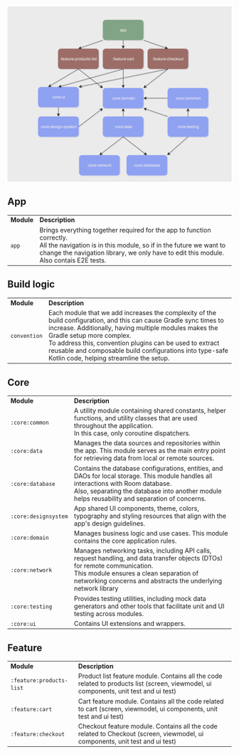 <img src="images/module_relation_schema.png" width="800" />

## App

<table>
  
  <tr>
   <td>
     <strong>Module</strong>
   </td>
   <td>
     <strong>Description</strong>
   </td>
  </tr>

  <tr>
   <td>
     <code>app</code>
   </td>
   <td>
     Brings everything together required for the app to function correctly.</br>
     All the navigation is in this module, so if in the future we want to change the navigation library, we only have to edit this module.</br>
     Also contais E2E tests.
   </td>
  </tr>

</table>

## Build logic

<table>
  
  <tr>
   <td>
     <strong>Module</strong>
   </td>
   <td>
     <strong>Description</strong>
   </td>
  </tr>

  <tr>
   <td>
     <code>convention</code>
   </td>
   <td>
     Each module that we add increases the complexity of the build configuration, and this can cause Gradle sync times to increase. Additionally, having multiple modules makes the Gradle setup more complex.</br>
     To address this, convention plugins can be used to extract reusable and composable build configurations into type-safe Kotlin code, helping streamline the setup.
   </td>
  </tr>

</table>

## Core

<table>
  
  <tr>
   <td>
     <strong>Module</strong>
   </td>
   <td>
     <strong>Description</strong>
   </td>
  </tr>

  <tr>
   <td>
     <code>:core:common</code>
   </td>
   <td>
     A utility module containing shared constants, helper functions, and utility classes that are used throughout the application.</br>
     In this case, only coroutine dispatchers.
   </td>
  </tr>

  <tr>
   <td>
     <code>:core:data</code>
   </td>
   <td>
     Manages the data sources and repositories within the app. This module serves as the main entry point for retrieving data from local or remote sources.
   </td>
  </tr>

  <tr>
   <td>
     <code>:core:database</code>
   </td>
   <td>
     Contains the database configurations, entities, and DAOs for local storage. This module handles all interactions with Room database.</br>
     Also, separating the database into another module helps reusability and separation of concerns.
   </td>
  </tr>

  <tr>
   <td>
     <code>:core:designsystem</code>
   </td>
   <td>
     App shared UI components, theme, colors, typography and styling resources that align with the app's design guidelines.
   </td>
  </tr>

  <tr>
   <td>
     <code>:core:domain</code>
   </td>
   <td>
     Manages business logic and use cases. This module contains the core application rules.
   </td>
  </tr>

  <tr>
   <td>
     <code>:core:network</code>
   </td>
   <td>
     Manages networking tasks, including API calls, request handling, and data transfer objects (DTOs) for remote communication.</br>
     This module ensures a clean separation of networking concerns and abstracts the underlying network library
   </td>
  </tr>

  <tr>
   <td>
     <code>:core:testing</code>
   </td>
   <td>
     Provides testing utilities, including mock data generators and other tools that facilitate unit and UI testing across modules.
   </td>
  </tr>

  <tr>
   <td>
     <code>:core:ui</code>
   </td>
   <td>
     Contains UI extensions and wrappers.
   </td>
  </tr>

</table>

## Feature

<table>

  <tr>
   <td>
     <strong>Module</strong>
   </td>
   <td>
     <strong>Description</strong>
   </td>
  </tr>
  
  <tr>
   <td>
     <code>:feature:products-list</code>
   </td>
   <td>
     Product list feature module. Contains all the code related to products list (screen, viewmodel, ui components, unit test and ui test)
   </td>
  </tr>

<tr>
   <td>
     <code>:feature:cart</code>
   </td>
   <td>
     Cart feature module. Contains all the code related to cart (screen, viewmodel, ui components, unit test and ui test)
   </td>
  </tr>

  <tr>
   <td>
     <code>:feature:checkout</code>
   </td>
   <td>
     Checkout feature module. Contains all the code related to Checkout (screen, viewmodel, ui components, unit test and ui test)
   </td>
  </tr>

</table>
  
